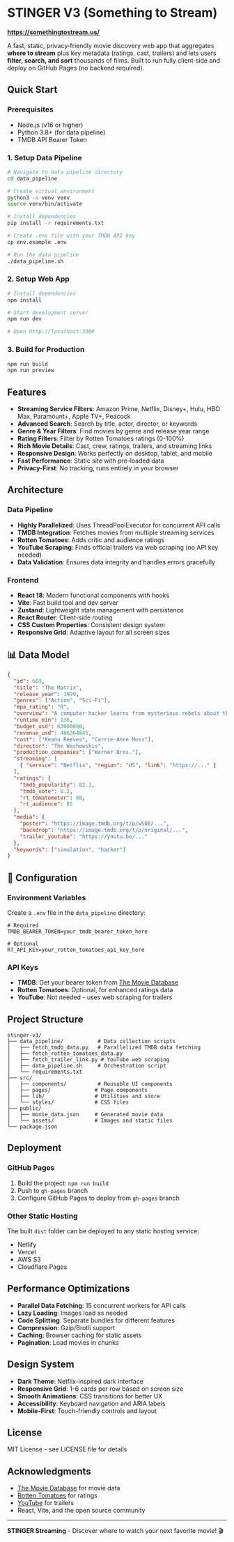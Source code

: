 # STINGER V3 (Something to Stream)
**https://somethingtostream.us/**

A fast, static, privacy‑friendly movie discovery web app that aggregates **where to stream** plus key metadata (ratings, cast, trailers) and lets users **filter, search, and sort** thousands of films. Built to run fully client‑side and deploy on GitHub Pages (no backend required).

## Quick Start

### Prerequisites
- Node.js (v16 or higher)
- Python 3.8+ (for data pipeline)
- TMDB API Bearer Token

### 1. Setup Data Pipeline

```bash
# Navigate to data pipeline directory
cd data_pipeline

# Create virtual environment
python3 -m venv venv
source venv/bin/activate  

# Install dependencies
pip install -r requirements.txt

# Create .env file with your TMDB API key
cp env.example .env

# Run the data pipeline
./data_pipeline.sh
```

### 2. Setup Web App

```bash
# Install dependencies
npm install

# Start development server
npm run dev

# Open http://localhost:3000
```

### 3. Build for Production

```bash
npm run build
npm run preview
```

## Features

- **Streaming Service Filters**: Amazon Prime, Netflix, Disney+, Hulu, HBO Max, Paramount+, Apple TV+, Peacock
- **Advanced Search**: Search by title, actor, director, or keywords
- **Genre & Year Filters**: Find movies by genre and release year range
- **Rating Filters**: Filter by Rotten Tomatoes ratings (0-100%)
- **Rich Movie Details**: Cast, crew, ratings, trailers, and streaming links
- **Responsive Design**: Works perfectly on desktop, tablet, and mobile
- **Fast Performance**: Static site with pre-loaded data
- **Privacy-First**: No tracking, runs entirely in your browser

## Architecture

### Data Pipeline
- **Highly Parallelized**: Uses ThreadPoolExecutor for concurrent API calls
- **TMDB Integration**: Fetches movies from multiple streaming services
- **Rotten Tomatoes**: Adds critic and audience ratings
- **YouTube Scraping**: Finds official trailers via web scraping (no API key needed)
- **Data Validation**: Ensures data integrity and handles errors gracefully

### Frontend
- **React 18**: Modern functional components with hooks
- **Vite**: Fast build tool and dev server
- **Zustand**: Lightweight state management with persistence
- **React Router**: Client-side routing
- **CSS Custom Properties**: Consistent design system
- **Responsive Grid**: Adaptive layout for all screen sizes

## 📊 Data Model

```json
{
  "id": 603,
  "title": "The Matrix",
  "release_year": 1999,
  "genres": ["Action", "Sci-Fi"],
  "mpa_rating": "R",
  "overview": "A computer hacker learns from mysterious rebels about the true nature of his reality...",
  "runtime_min": 136,
  "budget_usd": 63000000,
  "revenue_usd": 466364845,
  "cast": ["Keanu Reeves", "Carrie-Anne Moss"],
  "director": "The Wachowskis",
  "production_companies": ["Warner Bros."],
  "streaming": [
    { "service": "Netflix", "region": "US", "link": "https://..." }
  ],
  "ratings": {
    "tmdb_popularity": 82.1,
    "tmdb_vote": 8.2,
    "rt_tomatometer": 88,
    "rt_audience": 85
  },
  "media": {
    "poster": "https://image.tmdb.org/t/p/w500/...",
    "backdrop": "https://image.tmdb.org/t/p/original/...",
    "trailer_youtube": "https://youtu.be/..."
  },
  "keywords": ["simulation", "hacker"]
}
```

## 🔧 Configuration

### Environment Variables
Create a `.env` file in the `data_pipeline` directory:

```env
# Required
TMDB_BEARER_TOKEN=your_tmdb_bearer_token_here

# Optional
RT_API_KEY=your_rotten_tomatoes_api_key_here
```

### API Keys
- **TMDB**: Get your bearer token from [The Movie Database](https://www.themoviedb.org/settings/api)
- **Rotten Tomatoes**: Optional, for enhanced ratings data
- **YouTube**: Not needed - uses web scraping for trailers

## Project Structure

```
stinger-v3/
├── data_pipeline/           # Data collection scripts
│   ├── fetch_tmdb_data.py   # Parallelized TMDB data fetching
│   ├── fetch_rotten_tomatoes_data.py
│   ├── fetch_trailer_link.py # YouTube web scraping
│   ├── data_pipeline.sh     # Orchestration script
│   └── requirements.txt
├── src/
│   ├── components/          # Reusable UI components
│   ├── pages/              # Page components
│   ├── lib/                # Utilities and store
│   └── styles/             # CSS files
├── public/
│   ├── movie_data.json     # Generated movie data
│   └── assets/             # Images and static files
└── package.json
```

## Deployment

### GitHub Pages
1. Build the project: `npm run build`
2. Push to `gh-pages` branch
3. Configure GitHub Pages to deploy from `gh-pages` branch

### Other Static Hosting
The built `dist` folder can be deployed to any static hosting service:
- Netlify
- Vercel
- AWS S3
- Cloudflare Pages

## Performance Optimizations

- **Parallel Data Fetching**: 15 concurrent workers for API calls
- **Lazy Loading**: Images load as needed
- **Code Splitting**: Separate bundles for different features
- **Compression**: Gzip/Brotli support
- **Caching**: Browser caching for static assets
- **Pagination**: Load movies in chunks

## Design System

- **Dark Theme**: Netflix-inspired dark interface
- **Responsive Grid**: 1-6 cards per row based on screen size
- **Smooth Animations**: CSS transitions for better UX
- **Accessibility**: Keyboard navigation and ARIA labels
- **Mobile-First**: Touch-friendly controls and layout


## License

MIT License - see LICENSE file for details

## Acknowledgments

- [The Movie Database](https://www.themoviedb.org/) for movie data
- [Rotten Tomatoes](https://www.rottentomatoes.com/) for ratings
- [YouTube](https://www.youtube.com/) for trailers
- React, Vite, and the open source community

---

**STINGER Streaming** - Discover where to watch your next favorite movie! 🎬

